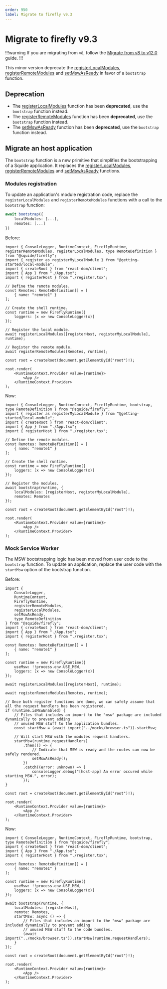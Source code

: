 ```yaml
---
order: 950
label: Migrate to firefly v9.3
---
```


# Migrate to firefly v9.3

!!!warning
If you are migrating from `v8`, follow the [Migrate from v8 to v12.0](./migrate-from-v8-to-v12.0.md) guide.
!!!

This minor version deprecate the [registerLocalModules](../reference/registration/registerLocalModules.md), [registerRemoteModules](../reference/registration/registerRemoteModules.md) and [setMswAsReady](../reference/msw/setMswAsReady.md) in favor of a `bootstrap` function.

## Deprecation

- The [registerLocalModules](../reference/registration/registerLocalModules.md) function has been **deprecated**, use the `bootstrap` function instead.
- The [registerRemoteModules](../reference/registration/registerRemoteModules.md) function has been **deprecated**, use the `bootstrap` function instead.
- The [setMswAsReady](../reference/msw/setMswAsReady.md) function has been **deprecated**, use the `bootstrap` function instead.

## Migrate an host application

The `bootstrap` function is a new primitive that simplifies the bootstrapping of a Squide application. It replaces the [registerLocalModules](../reference/registration/registerLocalModules.md), [registerRemoteModules](../reference/registration/registerRemoteModules.md) and [setMswAsReady](../reference/msw/setMswAsReady.md) functions.

### Modules registration

To update an application's module registration code, replace the `registerLocalModules` and `registerRemoteModules` functions with a call to the `bootstrap` function:

```ts
await bootstrap({
    localModules: [...],
    remotes: [...]
})
```

Before:

```tsx !#18,21 bootstrap.tsx
import { ConsoleLogger, RuntimeContext, FireflyRuntime, registerRemoteModules, registerLocalModules, type RemoteDefinition } from "@squide/firefly";
import { register as registerMyLocalModule } from "@getting-started/local-module";
import { createRoot } from "react-dom/client";
import { App } from "./App.tsx";
import { registerHost } from "./register.tsx";

// Define the remote modules.
const Remotes: RemoteDefinition[] = [
    { name: "remote1" }
];

// Create the shell runtime.
const runtime = new FireflyRuntime({
    loggers: [x => new ConsoleLogger(x)]
});

// Register the local module.
await registerLocalModules([registerHost, registerMyLocalModule], runtime);

// Register the remote module.
await registerRemoteModules(Remotes, runtime);

const root = createRoot(document.getElementById("root")!);

root.render(
    <RuntimeContext.Provider value={runtime}>
        <App />
    </RuntimeContext.Provider>
);
```

Now:

```tsx !#18-21 bootstrap.tsx
import { ConsoleLogger, RuntimeContext, FireflyRuntime, bootstrap, type RemoteDefinition } from "@squide/firefly";
import { register as registerMyLocalModule } from "@getting-started/local-module";
import { createRoot } from "react-dom/client";
import { App } from "./App.tsx";
import { registerHost } from "./register.tsx";

// Define the remote modules.
const Remotes: RemoteDefinition[] = [
    { name: "remote1" }
];

// Create the shell runtime.
const runtime = new FireflyRuntime({
    loggers: [x => new ConsoleLogger(x)]
});

// Register the modules.
await bootstrap(runtime, {
    localModules: [registerHost, registerMyLocalModule],
    remotes: Remotes
});

const root = createRoot(document.getElementById("root")!);

root.render(
    <RuntimeContext.Provider value={runtime}>
        <App />
    </RuntimeContext.Provider>
);
```

### Mock Service Worker

The MSW bootstrapping logic has been moved from user code to the `bootstrap` function. To update an application, replace the user code with the `startMsw` option of the bootstrap function.

Before:

```tsx !#19,28-42 bootstrap.tsx
import { 
    ConsoleLogger,
    RuntimeContext,
    FireflyRuntime,
    registerRemoteModules,
    registerLocalModules,
    setMswAsReady,
    type RemoteDefinition
} from "@squide/firefly";
import { createRoot } from "react-dom/client";
import { App } from "./App.tsx";
import { registerHost } from "./register.tsx";

const Remotes: RemoteDefinition[] = [
    { name: "remote1" }
];

const runtime = new FireflyRuntime({
    useMsw: !!process.env.USE_MSW,
    loggers: [x => new ConsoleLogger(x)]
});

await registerLocalModules([registerHost], runtime);

await registerRemoteModules(Remotes, runtime);

// Once both register functions are done, we can safely assume that all the request handlers has been registered.
if (runtime.isMswEnabled) {
    // Files that includes an import to the "msw" package are included dynamically to prevent adding
    // unused MSW stuff to the application bundles.
    const startMsw = (await import("../mocks/browser.ts")).startMsw;

    // Will start MSW with the modules request handlers.
    startMsw(runtime.requestHandlers)
        .then(() => {
            // Indicate that MSW is ready and the routes can now be safely rendered.
            setMswAsReady();
        })
        .catch((error: unknown) => {
            consoleLogger.debug("[host-app] An error occured while starting MSW.", error);
        });
}

const root = createRoot(document.getElementById("root")!);

root.render(
    <RuntimeContext.Provider value={runtime}>
        <App />
    </RuntimeContext.Provider>
);
```

Now:

```tsx !#11,18-22 bootstrap.tsx
import { ConsoleLogger, RuntimeContext, FireflyRuntime, bootstrap, type RemoteDefinition } from "@squide/firefly";
import { createRoot } from "react-dom/client";
import { App } from "./App.tsx";
import { registerHost } from "./register.tsx";

const Remotes: RemoteDefinition[] = [
    { name: "remote1" }
];

const runtime = new FireflyRuntime({
    useMsw: !!process.env.USE_MSW,
    loggers: [x => new ConsoleLogger(x)]
});

await bootstrap(runtime, {
    localModules: [registerHost],
    remote: Remotes,
    startMsw: async () => {
        // Files that includes an import to the "msw" package are included dynamically to prevent adding
        // unused MSW stuff to the code bundles.
        (await import("../mocks/browser.ts")).startMsw(runtime.requestHandlers);
    }
});

const root = createRoot(document.getElementById("root")!);

root.render(
    <RuntimeContext.Provider value={runtime}>
        <App />
    </RuntimeContext.Provider>
);
```
